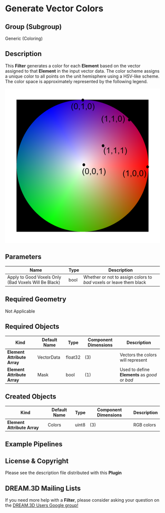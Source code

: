 # Generate Vector Colors #

## Group (Subgroup) ##

Generic (Coloring)

## Description ##

This **Filter** generates a color for each **Element** based on the vector assigned to that **Element** in the input vector data.  The color scheme assigns a unique color to all points on the unit hemisphere using a HSV-like scheme. The color space is approximately represented by the following legend.

![Images/VectorColors](Images/VectorColors.png)

## Parameters ##

| Name             | Type | Description |
|------------------|------|-------------|
| Apply to Good Voxels Only (Bad Voxels Will Be Black) | bool | Whether or not to assign colors to *bad* voxels or leave them black |

## Required Geometry ##

Not Applicable

## Required Objects ##

| Kind | Default Name | Type | Component Dimensions | Description |
|------|--------------|------|----------------------|-------------|
| **Element Attribute Array** | VectorData | float32 | (3) | Vectors the colors will represent |
| **Element Attribute Array** | Mask | bool | (1) | Used to define **Elements** as *good* or *bad*  |


## Created Objects ##

| Kind | Default Name | Type | Component Dimensions | Description |
|------|--------------|------|----------------------|-------------|
| **Element Attribute Array** | Colors | uint8 | (3) | RGB colors |

## Example Pipelines ##

## License & Copyright ##

Please see the description file distributed with this **Plugin**

## DREAM.3D Mailing Lists ##

If you need more help with a **Filter**, please consider asking your question on the [DREAM.3D Users Google group!](https://groups.google.com/forum/?hl=en#!forum/dream3d-users)
